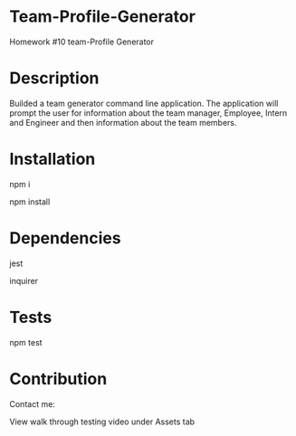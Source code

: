 # Team-Profile-Generator

Homework #10 team-Profile Generator

# Description

Builded a team generator command line application. The application will prompt the user for information about the team manager, Employee, Intern and Engineer and then information about the team members.

# Installation

npm i

npm install

# Dependencies

jest

inquirer

# Tests

npm test

# Contribution

Contact me:

View walk through testing video under Assets tab
